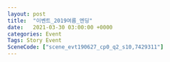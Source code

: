 ```yaml
---
layout: post
title:  "이벤트_2019여름_엔딩"
date:   2021-03-30 03:00:00 +0000
categories: Event
Tags: Story Event
SceneCode: ["scene_evt190627_cp0_q2_s10,7429311"]
---
```

